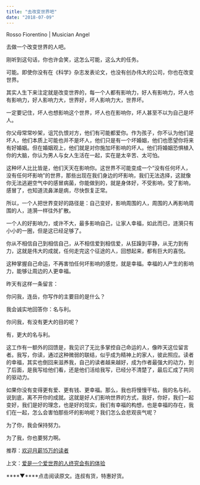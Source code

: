 ```yaml
---
title: "去改变世界吧"
date: "2018-07-09"
---
```


Rosso Fiorentino | Musician Angel

去做一个改变世界的人吧。

刚听到这句话，你也许会笑，这怎么可能，这么大的任务。

可能。即使你没有在《科学》杂志发表论文，也没有创办伟大的公司，你也在改变世界。

其实人生下来注定就是改变世界的，每一个人都有影响力，好人有影响力，坏人也有影响力，好人影响力大，世界好，坏人影响力大，世界坏。

一定要记住，坏人也想影响这个世界，坏人也在影响你，坏人甚至不以为自己是坏人。

你父母常常吵架，诅咒仇恨对方，他们有可能都爱你。作为孩子，你不认为他们是坏人，他们本质上可能也并不是坏人，他们只是有一个坏婚姻，他们也愿望你将来有好婚姻。但在婚姻观上，他们就是对你施加坏影响的坏人。他们将婚姻恐惧植入你的大脑，你认为男人与女人生活在一起，实在是太辛苦、太可怕。

这种坏人比比皆是，他们天天在影响你。这世界不可能变成一个“没有任何坏人，没有任何坏影响”的世界，那些出现在我们身边的坏影响，我们无法选择，这就像你无法逃避空气中的感冒病菌，你能做到的，就是身体好，不受影响，受了影响，感冒了，也知道流鼻涕是病，尽快恢复正常。

所以，一个人把世界变好的路径是：自己变好，影响周围的人，周围的人再影响周围的人，涟漪一样往外扩散。

一个人的好影响力，或许不大，最多影响自己，让家人幸福，如此而已，涟漪只有小小的一圈，但是这已经足够了。

你从不相信自己到相信自己，从不相信爱到相信爱，从狂躁到平静，从无力到有力，这就是伟大的成就，任何走完这个征途的人，回想起来，都有巨大的喜悦。

这种掌握自己命运，不再害怕任何坏影响的感觉，就是幸福。幸福的人产生的影响力，能够让周边的人更幸福。

昨天有这样一条留言：

你问我，连岳，你写作的主要目的是什么？

我会诚实地回答你：名与利。

你问我，有没有更大的目的呢？

有，更大的名与利。

这工作有一额外的回馈是，我见识了无比多掌控自己命运的人，像昨天这位留言者。我写，你读，通过这种微弱的联结，似乎成为精神上的家人，彼此照应。读者的幸福，其实也倒回来滋养我，自己的读者越来越好，成为作者最强大的动力，到了后面，是我写给他们看，还是他们活给我写，已经分不清楚了，最后汇成了共同的驱动力。

如果你没有变得更有爱、更有钱、更幸福。那么，我也将慢慢干枯，我的名与利，说到底，离不开你的成就。这就是好人们影响世界的方式，我好，你好，我们一起变好，我们是好的理念，也是好的现实，我们有幸福的构想，也是幸福的存在，我们在一起，怎么会害怕那些坏的影响呢？我们怎么会悲观丧气呢？

为了你，我会保持努力。

为了我，你也要努力啊。

推荐：[欢迎月薪15万的读者](http://mp.weixin.qq.com/s?__biz=MjM5NDU0Mjk2MQ==&mid=2651623482&idx=1&sn=53a9f0ffcfd4a9addfb763e534087afc&chksm=bd7e14248a099d3252e3c5051aa52bca1a870b3117f59f007cd5da2f7e9e4ccf3ab7ab375f15&scene=21#wechat_redirect)

上文：[爱是一个爱世界的人终究会有的体验](http://mp.weixin.qq.com/s?__biz=MjM5NDU0Mjk2MQ==&mid=2651629073&idx=1&sn=ad1dfa69f516f9e0a7b39b950934bc1e&chksm=bd7e220f8a09ab19b51e67e9e0930b5602a934722a6ef329c576eef29534c5abef09824b13eb&scene=21#wechat_redirect)

****▼****点击阅读原文。连叔有货，特惠好货。

